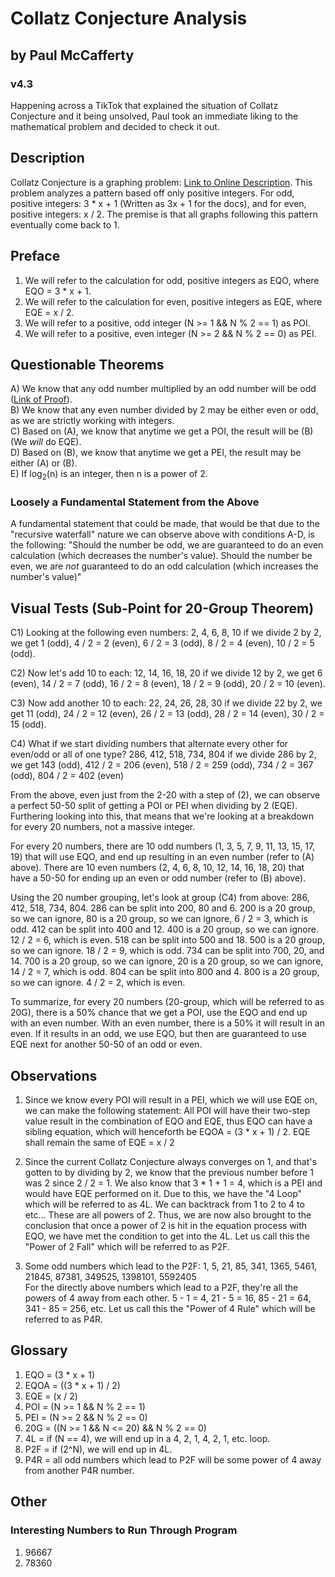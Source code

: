 # Collatz Conjecture Analysis
## by Paul McCafferty
### v4.3
Happening across a TikTok that explained the situation of Collatz Conjecture and it being unsolved,
Paul took an immediate liking to the mathematical problem and decided to check it out.

## Description
Collatz Conjecture is a graphing problem: [Link to Online Description](https://www.scirp.org/journal/paperinformation.aspx?paperid=109243#return4).
This problem analyzes a pattern based off only positive integers.
For odd, positive integers: 3 * x + 1 (Written as 3x + 1 for the docs), and for even, positive integers: x / 2.
The premise is that all graphs following this pattern eventually come back to 1.

## Preface
1) We will refer to the calculation for odd, positive integers as EQO, where EQO = 3 * x + 1.
2) We will refer to the calculation for even, positive integers as EQE, where EQE = x / 2.
3) We will refer to a positive, odd integer (N >= 1 && N % 2 == 1) as POI.
4) We will refer to a positive, even integer (N >= 2 && N % 2 == 0) as PEI.

## Questionable Theorems
A) We know that any odd number multiplied by an odd number will be odd ([Link of Proof](https://www.splashlearn.com/math-vocabulary/number-sense/even-and-odd-numbers)).<br />
B) We know that any even number divided by 2 may be either even or odd, as we are strictly working with integers.<br />
C) Based on (A), we know that anytime we get a POI, the result will be (B) (We _will_ do EQE).<br />
D) Based on (B), we know that anytime we get a PEI, the result may be either (A) or (B).<br />
E) If log<sub>2</sub>(n) is an integer, then n is a power of 2.<br />

### Loosely a Fundamental Statement from the Above
A fundamental statement that could be made, that would be that due to the "recursive waterfall" nature we can
observe above with conditions A-D, is the following:
"Should the number be odd, we are guaranteed to do an even calculation (which decreases the number's value).
Should the number be even, we are _not_ guaranteed to do an odd calculation (which increases the number's value)"

## Visual Tests (Sub-Point for 20-Group Theorem)
C1) Looking at the following even numbers:
2, 4, 6, 8, 10
if we divide 2 by 2, we get 1 (odd), 4 / 2 = 2 (even), 6 / 2 = 3 (odd), 8 / 2 = 4 (even), 10 / 2 = 5 (odd).

C2) Now let's add 10 to each:
12, 14, 16, 18, 20
if we divide 12 by 2, we get 6 (even), 14 / 2 = 7 (odd), 16 / 2 = 8 (even), 18 / 2 = 9 (odd), 20 / 2 = 10 (even).

C3) Now add another 10 to each:
22, 24, 26, 28, 30
if we divide 22 by 2, we get 11 (odd), 24 / 2 = 12 (even), 26 / 2 = 13 (odd), 28 / 2 = 14 (even), 30 / 2 = 15 (odd).

C4) What if we start dividing numbers that alternate every other for even/odd or all of one type?
286, 412, 518, 734, 804
if we divide 286 by 2, we get 143 (odd), 412 / 2 = 206 (even), 518 / 2 = 259 (odd), 734 / 2 = 367 (odd), 804 / 2 = 402 (even)

From the above, even just from the 2-20 with a step of (2), we can observe a perfect 50-50 split of getting a POI
or PEI when dividing by 2 (EQE). Furthering looking into this, that means that we're looking at a breakdown for every
20 numbers, not a massive integer.

For every 20 numbers, there are 10 odd numbers (1, 3, 5, 7, 9, 11, 13, 15, 17, 19) that will use EQO, and end up
resulting in an even number (refer to (A) above). There are 10 even numbers (2, 4, 6, 8, 10, 12, 14, 16, 18, 20) that
have a 50-50 for ending up an even or odd number (refer to (B) above).

Using the 20 number grouping, let's look at group (C4) from above: 286, 412, 518, 734, 804.
286 can be split into 200, 80 and 6. 200 is a 20 group, so we can ignore, 80 is a 20 group, so we can ignore, 6 / 2 = 3, which is odd.
412 can be split into 400 and 12. 400 is a 20 group, so we can ignore. 12 / 2 = 6, which is even.
518 can be split into 500 and 18. 500 is a 20 group, so we can ignore. 18 / 2 = 9, which is odd.
734 can be split into 700, 20, and 14. 700 is a 20 group, so we can ignore, 20 is a 20 group, so we can ignore, 14 / 2 = 7, which is odd.
804 can be split into 800 and 4. 800 is a 20 group, so we can ignore. 4 / 2 = 2, which is even.

To summarize, for every 20 numbers (20-group, which will be referred to as 20G), there is a 50% chance that we get
a POI, use the EQO and end up with an even number. With an even number, there is a 50% it will result in an even.
If it results in an odd, we use EQO, but then are guaranteed to use EQE next for another 50-50 of an odd or even.

## Observations
1) Since we know every POI will result in a PEI, which we will use EQE on, we can make the following statement:
All POI will have their two-step value result in the combination of EQO and EQE, thus EQO can have a sibling equation,
which will henceforth be EQOA = (3 * x + 1) / 2. EQE shall remain the same of EQE = x / 2

2) Since the current Collatz Conjecture always converges on 1, and that's gotten to by dividing by 2, we know
that the previous number before 1 was 2 since 2 / 2 = 1. We also know that 3 * 1 + 1 = 4, which is a PEI and would have
EQE performed on it. Due to this, we have the "4 Loop" which will be referred to as 4L. We can backtrack from
1 to 2 to 4 to etc... These are all powers of 2. Thus, we are now also brought to the conclusion that once a power
of 2 is hit in the equation process with EQO, we have met the condition to get into the 4L.
Let us call this the "Power of 2 Fall" which will be referred to as P2F.

3) Some odd numbers which lead to the P2F: 1, 5, 21, 85, 341, 1365, 5461, 21845, 87381, 349525, 1398101, 5592405<br />
For the directly above numbers which lead to a P2F, they're all the powers of 4 away from each other.
5 - 1 = 4, 21 - 5 = 16, 85 - 21 = 64, 341 - 85 = 256, etc.
Let us call this the "Power of 4 Rule" which will be referred to as P4R.

## Glossary
1) EQO = (3 * x + 1)
2) EQOA = ((3 * x + 1) / 2)
3) EQE = (x / 2)
4) POI = (N >= 1 && N % 2 == 1)
5) PEI = (N >= 2 && N % 2 == 0)
6) 20G = ((N >= 1 && N <= 20) && N % 2 == 0)
7) 4L = if (N == 4), we will end up in a 4, 2, 1, 4, 2, 1, etc. loop.
8) P2F = if (2^N), we will end up in 4L.
9) P4R = all odd numbers which lead to P2F will be some power of 4 away from another P4R number.

## Other
### Interesting Numbers to Run Through Program
1) 96667
2) 78360